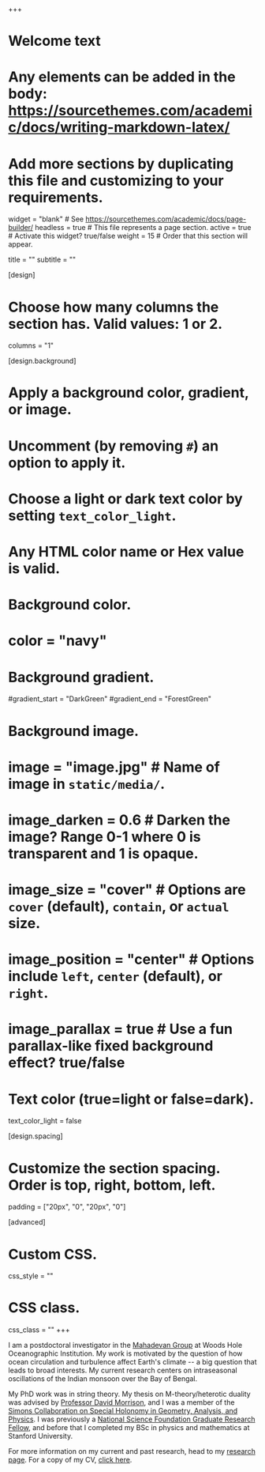 +++
# Welcome text
# Any elements can be added in the body: https://sourcethemes.com/academic/docs/writing-markdown-latex/
# Add more sections by duplicating this file and customizing to your requirements.

widget = "blank"  # See https://sourcethemes.com/academic/docs/page-builder/
headless = true  # This file represents a page section.
active = true  # Activate this widget? true/false
weight = 15  # Order that this section will appear.

title = ""
subtitle = ""

[design]
  # Choose how many columns the section has. Valid values: 1 or 2.
  columns = "1"

[design.background]
  # Apply a background color, gradient, or image.
  #   Uncomment (by removing `#`) an option to apply it.
  #   Choose a light or dark text color by setting `text_color_light`.
  #   Any HTML color name or Hex value is valid.

  # Background color.
  # color = "navy"

  # Background gradient.
  #gradient_start = "DarkGreen"
  #gradient_end = "ForestGreen"

  # Background image.
  # image = "image.jpg"  # Name of image in `static/media/`.
  # image_darken = 0.6  # Darken the image? Range 0-1 where 0 is transparent and 1 is opaque.
  # image_size = "cover"  #  Options are `cover` (default), `contain`, or `actual` size.
  # image_position = "center"  # Options include `left`, `center` (default), or `right`.
  # image_parallax = true  # Use a fun parallax-like fixed background effect? true/false

  # Text color (true=light or false=dark).
  text_color_light = false

[design.spacing]
  # Customize the section spacing. Order is top, right, bottom, left.
  padding = ["20px", "0", "20px", "0"]

[advanced]
 # Custom CSS.
 css_style = ""

 # CSS class.
 css_class = ""
+++

I am a postdoctoral investigator in the [Mahadevan Group](https://mahadevan.whoi.edu/) at Woods Hole Oceanographic Institution. My work is motivated by the question of how ocean circulation and turbulence affect Earth's climate -- a big question that leads to broad interests. My current research centers on intraseasonal oscillations of the Indian monsoon over the Bay of Bengal.

My PhD work was in string theory. My thesis on M-theory/heterotic duality was advised by [Professor David Morrison](http://web.physics.ucsb.edu/~drm/), and I was a member of the [Simons Collaboration on Special Holonomy in Geometry, Analysis, and Physics](https://sites.duke.edu/scshgap/). I was previously a [National Science Foundation Graduate Research Fellow](https://www.nsfgrfp.org/), and before that I completed my BSc in physics and mathematics at Stanford University.

For more information on my current and past research, head to my [research page](/research). For a copy of my CV, [click here](files/kinsella_CV.pdf).
